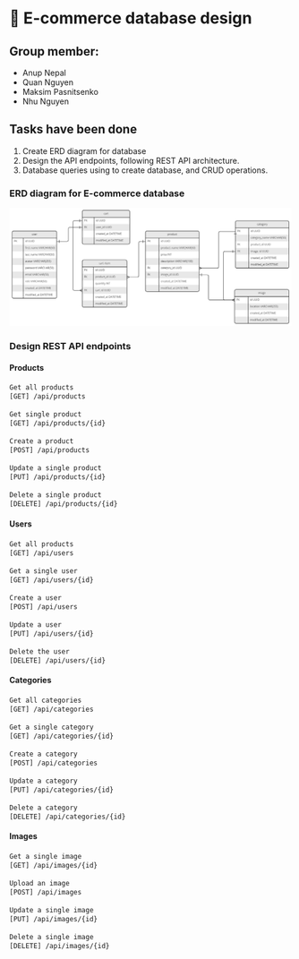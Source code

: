 # :memo: E-commerce database design

## Group member:
- Anup Nepal
- Quan Nguyen
- Maksim Pasnitsenko
- Nhu Nguyen

## Tasks have been done
1. Create ERD diagram for database 
2. Design the API endpoints, following REST API architecture.
3. Database queries using to create database, and CRUD operations.

### ERD diagram for E-commerce database
![ERD diagram](assets/images/ERD.PNG)

### Design REST API endpoints
#### Products 
```
Get all products
[GET] /api/products

Get single product
[GET] /api/products/{id}

Create a product
[POST] /api/products

Update a single product
[PUT] /api/products/{id}

Delete a single product
[DELETE] /api/products/{id}
```
#### Users
```
Get all products
[GET] /api/users

Get a single user
[GET] /api/users/{id}

Create a user
[POST] /api/users

Update a user
[PUT] /api/users/{id}

Delete the user
[DELETE] /api/users/{id}
```
#### Categories
```
Get all categories
[GET] /api/categories

Get a single category
[GET] /api/categories/{id}

Create a category
[POST] /api/categories

Update a category
[PUT] /api/categories/{id}

Delete a category
[DELETE] /api/categories/{id}
```
#### Images
```
Get a single image
[GET] /api/images/{id}

Upload an image
[POST] /api/images

Update a single image
[PUT] /api/images/{id}

Delete a single image
[DELETE] /api/images/{id}
```

